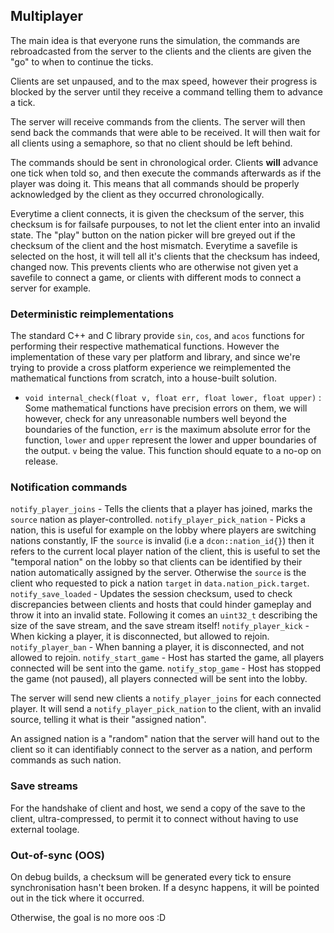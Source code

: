 ## Multiplayer

The main idea is that everyone runs the simulation, the commands are rebroadcasted from the server to the clients and the clients are given the "go" to when to continue the ticks.

Clients are set unpaused, and to the max speed, however their progress is blocked by the server until they receive a command telling them to advance a tick.

The server will receive commands from the clients. The server will then send back the commands that were able to be received. It will then wait for all clients using a semaphore, so that no client should be left behind.

The commands should be sent in chronological order. Clients **will** advance one tick when told so, and then execute the commands afterwards as if the player was doing it. This means that all commands should be properly acknowledged by the client as they occurred chronologically.

Everytime a client connects, it is given the checksum of the server, this checksum is for failsafe purpouses, to not let the client enter into an invalid state. The "play" button on the nation picker will bre greyed out if the checksum of the client and the host mismatch. Everytime a savefile is selected on the host, it will tell all it's clients that the checksum has indeed, changed now. This prevents clients who are otherwise not given yet a savefile to connect a game, or clients with different mods to connect a server for example.

### Deterministic reimplementations

The standard C++ and C library provide `sin`, `cos`, and `acos` functions for performing their respective mathematical functions. However the implementation of these vary per platform and library, and since we're trying to provide a cross platform experience we reimplemented the mathematical functions from scratch, into a house-built solution.

- `void internal_check(float v, float err, float lower, float upper)` : Some mathematical functions have precision errors on them, we will however, check for any unreasonable numbers well beyond the boundaries of the function, `err` is the maximum absolute error for the function, `lower` and `upper` represent the lower and upper boundaries of the output. `v` being the value. This function should equate to a no-op on release.

### Notification commands

`notify_player_joins` - Tells the clients that a player has joined, marks the `source` nation as player-controlled.
`notify_player_pick_nation` - Picks a nation, this is useful for example on the lobby where players are switching nations constantly, IF the `source` is invalid (i.e a `dcon::nation_id{}`) then it refers to the current local player nation of the client, this is useful to set the "temporal nation" on the lobby so that clients can be identified by their nation automatically assigned by the server. Otherwise the `source` is the client who requested to pick a nation `target` in `data.nation_pick.target`.
`notify_save_loaded` - Updates the session checksum, used to check discrepancies between clients and hosts that could hinder gameplay and throw it into an invalid state. Following it comes an `uint32_t` describing the size of the save stream, and the save stream itself!
`notify_player_kick` - When kicking a player, it is disconnected, but allowed to rejoin.
`notify_player_ban` - When banning a player, it is disconnected, and not allowed to rejoin.
`notify_start_game` - Host has started the game, all players connected will be sent into the game.
`notify_stop_game` - Host has stopped the game (not paused), all players connected will be sent into the lobby.

The server will send new clients a `notify_player_joins` for each connected player. It will send a `notify_player_pick_nation` to the client, with an invalid source, telling it what is their "assigned nation".

An assigned nation is a "random" nation that the server will hand out to the client so it can identifiably connect to the server as a nation, and perform commands as such nation.

### Save streams

For the handshake of client and host, we send a copy of the save to the client, ultra-compressed, to permit it to connect without having to use external toolage.

### Out-of-sync (OOS)

On debug builds, a checksum will be generated every tick to ensure synchronisation hasn't been broken. If a desync happens, it will be pointed out in the tick where it occurred.

Otherwise, the goal is no more oos :D
